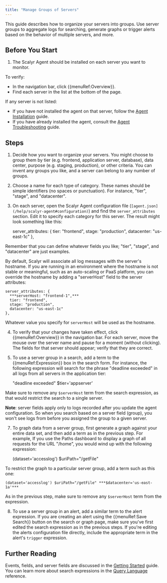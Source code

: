 ```yaml
---
title: "Manage Groups of Servers"
---
```


This guide describes how to organize your servers into groups. Use server groups to aggregate logs
for searching, generate graphs or trigger alerts based on the behavior of multiple servers, and more.


## Before You Start

1. The Scalyr Agent should be installed on each server you want to monitor.

To verify:

- In the navigation bar, click {{menuRef:Overview}}.
- Find each server in the list at the bottom of the page.

If any server is not listed:

- If you have not installed the agent on that server, follow the [Agent Installation](/docs/getting_started/agent_linux) guide.
- If you have already installed the agent, consult the [Agent Troubleshooting](/help/scalyr-agent#troubleshooting) guide.


## Steps

1. Decide how you want to organize your servers. You might choose to group them by tier (e.g. frontend,
application server, database), data center, purpose (e.g. staging, production), or other criteria. You can
invent any groups you like, and a server can belong to any number of groups.

2. Choose a name for each type of category. These names should be simple identifiers (no spaces or
punctuation). For instance, "tier", "stage", and "datacenter".

3. On each server, open the Scalyr Agent configuration file (``[agent.json](/help/scalyr-agent#configuration)``) and
find the ``server_attributes`` section. Edit it to specify each category for this server. The result might
look something like this:

    server_attributes: {
      tier: "frontend",
      stage: "production",
      datacenter: "us-east-1c"
    },

Remember that you can define whatever fields you like; "tier", "stage", and "datacenter" are just examples.

By default, Scalyr will associate all log messages with the server's hostname. If you are running in an
environment where the hostname is not stable or meaningful, such as an auto-scaling or PaaS platform,
you can override the hostname by adding a "serverHost" field to the server attributes:

    server_attributes: {
      ***serverHost: "frontend-1",***
      tier: "frontend",
      stage: "production",
      datacenter: "us-east-1c"
    },

Whatever value you specify for ``serverHost`` will be used as the hostname.

4. To verify that your changes have taken effect, click {{menuRef:Overview}} in the navigation bar. For
each server, move the mouse over the server name and pause for a moment (without clicking). The fields for
that server should appear; verify that they are correct.

5. To use a server group in a search, add a term to the {{menuRef:Expression}} box in the search
form. For instance, the following expression will search for the phrase "deadline exceeded" in all logs from
all servers in the application tier:

    "deadline exceeded" $tier='appserver'

Make sure to remove any ``$serverHost`` term from the search expression, as that would restrict the
search to a single server.

**Note**: server fields apply only to logs recorded after you update the agent configuration. So when you
search based on a server field (group), you won't see logs from before you assigned the group to a given
server.

7. To graph data from a server group, first generate a graph against your entire data set, and then add a
term as in the previous step. For example, If you use the Paths dashboard to display a graph of all requests
for the URL "/home", you would wind up with the following expression:

    (dataset='accesslog') $uriPath="/getFile"

To restrict the graph to a particular server group, add a term such as this one:

    (dataset='accesslog') $uriPath="/getFile" ***$datacenter='us-east-1a'***

As in the previous step, make sure to remove any ``$serverHost`` term from the expression.

8. To use a server group in an alert, add a similar term to the alert expression. If you are creating an
alert using the {{menuRef:Save Search}} button on the search or graph page, make sure you've first edited the
search expression as in the previous steps. If you're editing the alerts configuration file directly,
include the appropriate term in the alert's ``trigger`` expression.


## Further Reading

Events, fields, and server fields are discussed in the [Getting Started](/help/getting-started) guide.
You can learn more about search expressions in the [Query Language](/help/query-language) reference.
